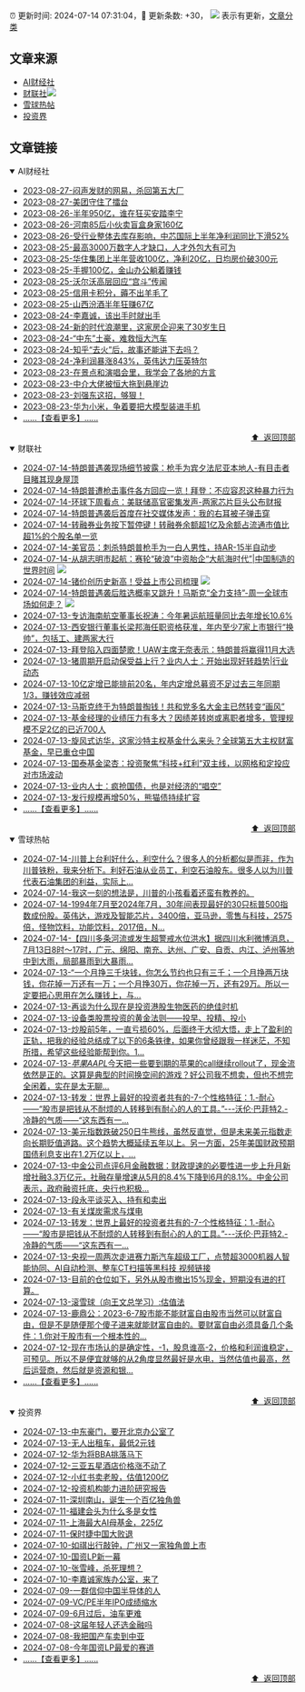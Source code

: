 ##

:alarm_clock: 更新时间: 2024-07-14 07:31:04，:rocket: 更新条数: +30， ![](/assets/dot.png) 表示有更新，[文章分类](/TAGS.md)

## 文章来源

- [AI财经社](#ai财经社)  
- [财联社](#财联社)![](/assets/dot.png)   
- [雪球热帖](#雪球热帖)  
- [投资界](#投资界)  

## 文章链接

<details open>
<summary id="ai财经社">
 AI财经社
</summary>


- [2023-08-27-闷声发财的网易，杀回第五大厂](https://www.aicaijing.com.cn/article/18610)  
- [2023-08-27-美团守住了擂台](https://www.aicaijing.com.cn/article/18611)  
- [2023-08-26-半年950亿，谁在狂买安踏李宁](https://www.aicaijing.com.cn/article/18607)  
- [2023-08-26-河南85后小伙卖盲盒身家160亿](https://www.aicaijing.com.cn/article/18608)  
- [2023-08-26-受行业整体去库存影响，中芯国际上半年净利润同比下滑52%](https://www.aicaijing.com.cn/article/18609)  
- [2023-08-25-最高3000万数字人才缺口，人才外包大有可为](https://www.aicaijing.com.cn/article/18601)  
- [2023-08-25-华住集团上半年营收100亿，净利20亿，日均房价破300元](https://www.aicaijing.com.cn/article/18602)  
- [2023-08-25-手握100亿，金山办公躺着赚钱](https://www.aicaijing.com.cn/article/18603)  
- [2023-08-25-沃尔沃高层回应“宫斗”传闻](https://www.aicaijing.com.cn/article/18604)  
- [2023-08-25-信用卡积分，薅不出羊毛了](https://www.aicaijing.com.cn/article/18605)  
- [2023-08-25-山西汾酒半年狂赚67亿](https://www.aicaijing.com.cn/article/18606)  
- [2023-08-24-李嘉诚，该出手时就出手](https://www.aicaijing.com.cn/article/18596)  
- [2023-08-24-新的时代浪潮里，这家房企迎来了30岁生日](https://www.aicaijing.com.cn/article/18597)  
- [2023-08-24-“中东”土豪，难救恒大汽车](https://www.aicaijing.com.cn/article/18598)  
- [2023-08-24-知乎“去火”后，故事还能讲下去吗？](https://www.aicaijing.com.cn/article/18599)  
- [2023-08-24-净利润暴涨843%，英伟达力压英特尔](https://www.aicaijing.com.cn/article/18600)  
- [2023-08-23-在景点和演唱会里，我学会了各地的方言](https://www.aicaijing.com.cn/article/18591)  
- [2023-08-23-中介大佬被恒大拖到悬崖边](https://www.aicaijing.com.cn/article/18592)  
- [2023-08-23-刘强东这招，够狠！](https://www.aicaijing.com.cn/article/18593)  
- [2023-08-23-华为小米，争着要把大模型装进手机](https://www.aicaijing.com.cn/article/18594)  
- [......【查看更多】......](/details/AI财经社.md)

<div align="right"><a href="#文章来源">⬆ &nbsp;返回顶部</a></div>
</details>

<details open>
<summary id="财联社">
 财联社
</summary>


- [2024-07-14-特朗普遇袭现场细节披露：枪手为宾夕法尼亚本地人-有目击者目睹其现身屋顶](https://www.cls.cn/detail/1733210)  
- [2024-07-14-特朗普遭枪击事件各方回应一览！拜登：不应容忍这种暴力行为](https://www.cls.cn/detail/1733189)  
- [2024-07-14-环球下周看点：美联储高官密集发声-两家芯片巨头公布财报](https://www.cls.cn/detail/1733164)  
- [2024-07-14-特朗普遇袭后首度在社交媒体发声：我的右耳被子弹击穿](https://www.cls.cn/detail/1733173)  
- [2024-07-14-转融券业务按下暂停键！转融券余额超1亿及余额占流通市值比超1%的个股名单一览](https://www.cls.cn/detail/1733181)  
- [2024-07-14-美官员：刺杀特朗普枪手为一白人男性，持AR-15半自动步](https://www.cls.cn/detail/1718560)  
- [2024-07-14-从胡志明市起航：赛轮“破浪”中资胎企“大航海时代”|中国制造的世界时间](https://www.cls.cn/detail/1733193) ![](/assets/new.png)  
- [2024-07-14-锗价创历史新高！受益上市公司梳理](https://www.cls.cn/detail/1733120) ![](/assets/new.png)  
- [2024-07-14-特朗普遇袭后胜选概率又跳升！马斯克“全力支持”-周一全球市场如何走？](https://www.cls.cn/detail/1733249) ![](/assets/new.png)  
- [2024-07-13-专访海南航空董事长祝涛：今年暑运航班量同比去年增长10.6%](https://www.cls.cn/detail/1733107)  
- [2024-07-13-西安银行董事长梁邦海任职资格获准，年内至少7家上市银行“换帅”，包括工、建两家大行](https://www.cls.cn/detail/1733111)  
- [2024-07-13-拜登陷入四面楚歌！UAW主席无奈表示：特朗普将赢得11月大选](https://www.cls.cn/detail/1733016)  
- [2024-07-13-猪周期开启动保受益上行？业内人士：开始出现好转趋势|行业动态](https://www.cls.cn/detail/1732995)  
- [2024-07-13-10亿定增已能排前20名，年内定增总募资不足过去三年同期1/3，赚钱效应减弱](https://www.cls.cn/detail/1732990)  
- [2024-07-13-马斯克终于为特朗普掏钱！共和党多名大金主已然转变“画风”](https://www.cls.cn/detail/1732977)  
- [2024-07-13-基金经理的业绩压力有多大？因绩差转岗或离职者增多，管理规模不足2亿的已近700人](https://www.cls.cn/detail/1732981)  
- [2024-07-13-旋风式访华，这家沙特主权基金什么来头？全球第五大主权财富基金，早已重仓中国](https://www.cls.cn/detail/1732989)  
- [2024-07-13-国泰基金梁杏：投资聚焦“科技+红利”双主线，以网格和定投应对市场波动](https://www.cls.cn/detail/1732982)  
- [2024-07-13-业内人士：疯抢国债，也是对经济的“唱空”](https://www.cls.cn/detail/1733021)  
- [2024-07-13-发行规模再增50%，熊猫债持续扩容](https://www.cls.cn/detail/1732520)  
- [......【查看更多】......](/details/财联社.md)

<div align="right"><a href="#文章来源">⬆ &nbsp;返回顶部</a></div>
</details>

<details open>
<summary id="雪球热帖">
 雪球热帖
</summary>


- [2024-07-14-川普上台利好什么，利空什么？很多人的分析都似是而非，作为川普铁粉，我来分析下。利好石油从业员工，利空石油股东。很多人以为川普代表石油集团的利益，实际上...](https://xueqiu.com/4097105650/297422551)  
- [2024-07-14-我这一刻的想法是，川普的小孩看着还蛮有教养的。](https://xueqiu.com/1247347556/297420544)  
- [2024-07-14-1994年7月至2024年7月，30年间表现最好的30只标普500指数成份股。英伟达，游戏及智能芯片，3400倍，亚马逊，零售与科技，2575倍，怪物饮料，功能饮料，2017倍，N...](https://xueqiu.com/8056783660/297410134)  
- [2024-07-14-【四川多条河流或发生超警戒水位洪水】据四川水利微博消息，7月13日8时～17时，广元、绵阳、南充、达州、广安、自贡、内江、泸州等地中到大雨，局部暴雨到大暴雨...](https://xueqiu.com/5124430882/297414778)  
- [2024-07-13-“一个月挣三千块钱，你怎么节约也只有三千；一个月挣两万块钱，你花掉一万还有一万；一个月挣30万，你花掉一万，还有29万。所以一定要把心思用在怎么赚钱上，与...](https://xueqiu.com/7142097454/297408400)  
- [2024-07-13-再谈为什么现在是投资港股生物医药的绝佳时机](https://xueqiu.com/1429872781/297400014)  
- [2024-07-13-设备类股票投资的黄金法则——投早、投精、投小](https://xueqiu.com/5672579962/297398124)  
- [2024-07-13-炒股前5年，一直亏损60%，后面终于大彻大悟，走上了盈利的正轨，把我的经验总结成了以下的6条铁律，如果你曾经跟我一样迷茫，不知所措，希望这些经验能帮到你。1...](https://xueqiu.com/1461471898/297375208)  
- [2024-07-13-$苹果AAPL$今天把一些要到期的苹果的call继续rollout了，现金流依然是正的。这算是典型的时间换空间的游戏？好公司我不想卖，但也不想完全闲着，实在是太无聊...](https://xueqiu.com/1247347556/297368415)  
- [2024-07-13-转发：世界上最好的投资者共有的-7-个性格特征：1.-耐心——“股市是把钱从不耐烦的人转移到有耐心的人的工具。”---沃伦·巴菲特2.-冷静的气质——“这东西有一...](https://xueqiu.com/1102105103/297366381)  
- [2024-07-13-美元指数跌破250日牛熊线，虽然反直觉，但是未来美元指数走向长期贬值道路。这个趋势大概延续五年以上。另一方面，25年美国财政预期国债利息支出在1.2万亿以上，...](https://xueqiu.com/6451611049/297359222)  
- [2024-07-13-中金公司点评6月金融数据：财政提速的必要性进一步上升月新增社融3.3万亿元，社融存量增速从5月的8.4%下降到6月的8.1%。中金公司表示，政府融资托底，央行也积极...](https://xueqiu.com/2241249492/297363100)  
- [2024-07-13-段永平谈买入、持有和卖出](https://xueqiu.com/8959246745/297358681)  
- [2024-07-13-有关煤炭需求与煤电](https://xueqiu.com/7103876041/297369344)  
- [2024-07-13-转发：世界上最好的投资者共有的-7-个性格特征：1.-耐心——“股市是把钱从不耐烦的人转移到有耐心的人的工具。”---沃伦·巴菲特2.-冷静的气质——“这东西有一...](https://xueqiu.com/8659762526/297373333)  
- [2024-07-13-央视一周两次走进赛力斯汽车超级工厂，点赞超3000机器人智能协同、AI自动检测、整车CT扫描等黑科技&nbsp;视频链接](https://xueqiu.com/4004187962/297395518)  
- [2024-07-13-目前的仓位如下，另外从股市撤出15%现金，短期没有进的打算。](https://xueqiu.com/7123126150/297368621)  
- [2024-07-13-滚雪球（向王文总学习）:估值法](https://xueqiu.com/5858737554/297393062)  
- [2024-07-13-鹿鼎公：2023-6-7股市能不能财富自由股市当然可以财富自由，但是不是随便那个傻子进来就能财富自由的。要财富自由必须具备几个条件：1.你对于股市有一个根本性的...](https://xueqiu.com/1233777375/297394688)  
- [2024-07-12-现在市场认的是确定性，-1，股息谁高-2，价格和利润谁稳定，可预见。所以不是便宜就够的从2角度显然最好是水电，当然估值也最高，然后运营商，然后就是资源和银...](https://xueqiu.com/9887656769/297240011)  
- [......【查看更多】......](/details/雪球热帖.md)

<div align="right"><a href="#文章来源">⬆ &nbsp;返回顶部</a></div>
</details>

<details open>
<summary id="投资界">
 投资界
</summary>


- [2024-07-13-中东豪门，要开北京办公室了](https://posts.careerengine.us/p/66922794a876f80d113b51fe)  
- [2024-07-13-无人出租车，最低2元钱](https://posts.careerengine.us/p/669227b82202ae0dfac5d713)  
- [2024-07-12-华为将BBA挑落马下](https://posts.careerengine.us/p/6690a6c68082df14ead7eaac)  
- [2024-07-12-三亚五星酒店价格涨不动了](https://posts.careerengine.us/p/6690a6c68082df14ead7eaa4)  
- [2024-07-12-小红书卖老股，估值1200亿](https://posts.careerengine.us/p/6690a6b756b00014bcc00e8f)  
- [2024-07-12-投资机构能力进阶研究报告](https://posts.careerengine.us/p/6690a6b756b00014bcc00e87)  
- [2024-07-11-深圳南山，诞生一个百亿独角兽](https://posts.careerengine.us/p/668f912f1e44d50a961b0876)  
- [2024-07-11-福建会头为什么多是女性](https://posts.careerengine.us/p/668f913e107faf0ab0d965d0)  
- [2024-07-11-上海最大AI母基金，225亿](https://posts.careerengine.us/p/668f913e107faf0ab0d965c8)  
- [2024-07-11-保时捷中国大败退](https://posts.careerengine.us/p/668f914d75ec610b23087c8f)  
- [2024-07-10-如祺出行敲钟，广州又一家独角兽上市](https://posts.careerengine.us/p/668e7762a10bdd7446959ff4)  
- [2024-07-10-国资LP新一幕](https://posts.careerengine.us/p/668e7762a10bdd7446959ffc)  
- [2024-07-10-张雪峰，杀死理想？](https://posts.careerengine.us/p/668e7762a10bdd744695a004)  
- [2024-07-10-李嘉诚家族办公室，来了](https://posts.careerengine.us/p/668e774ea7e9f773c1503b02)  
- [2024-07-09-一群信仰中国半导体的人](https://posts.careerengine.us/p/668ca7ae8defaa58ee06d3d1)  
- [2024-07-09-VC/PE半年IPO成绩缩水](https://posts.careerengine.us/p/668ca7ae8defaa58ee06d3c8)  
- [2024-07-09-6月过后，油车更难](https://posts.careerengine.us/p/668ca7bc185ec759161774a3)  
- [2024-07-08-这届年轻人还选金融吗](https://posts.careerengine.us/p/668b9be18172ee7e1eed9a1a)  
- [2024-07-08-我把国产车卖到中亚](https://posts.careerengine.us/p/668b9bd3f0728c7d7774fd84)  
- [2024-07-08-今年国资LP最爱的赛道](https://posts.careerengine.us/p/668b9bd2f0728c7d7774fd7c)  
- [......【查看更多】......](/details/投资界.md)

<div align="right"><a href="#文章来源">⬆ &nbsp;返回顶部</a></div>
</details>

